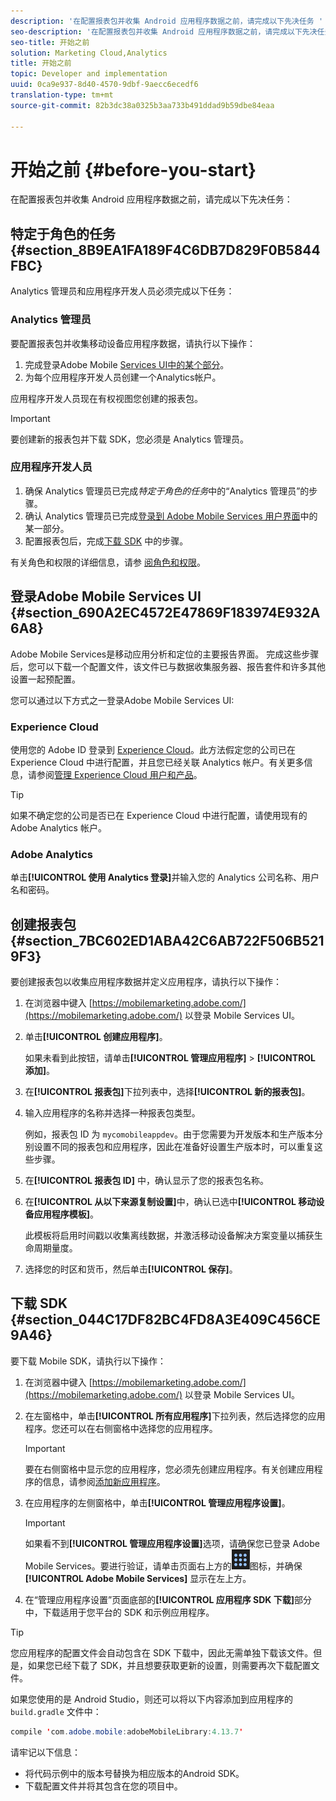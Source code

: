 ```yaml
---
description: '在配置报表包并收集 Android 应用程序数据之前，请完成以下先决任务 '
seo-description: '在配置报表包并收集 Android 应用程序数据之前，请完成以下先决任务 '
seo-title: 开始之前
solution: Marketing Cloud,Analytics
title: 开始之前
topic: Developer and implementation
uuid: 0ca9e937-8d40-4570-9dbf-9aecc6ecedf6
translation-type: tm+mt
source-git-commit: 82b3dc38a0325b3aa733b491ddad9b59dbe84eaa

---
```



# 开始之前 {#before-you-start}

在配置报表包并收集 Android 应用程序数据之前，请完成以下先决任务：

## 特定于角色的任务 {#section_8B9EA1FA189F4C6DB7D829F0B5844FBC}

Analytics 管理员和应用程序开发人员必须完成以下任务：

### Analytics 管理员

要配置报表包并收集移动设备应用程序数据，请执行以下操作：

1. 完成登录Adobe Mobile [Services UI中的某个部分](../getting-started/requirements.md#section_690A2EC4572E47869F183974E932A6A8)。
1. 为每个应用程序开发人员创建一个Analytics帐户。

应用程序开发人员现在有权视图您创建的报表包。

>[!IMPORTANT]
>
>要创建新的报表包并下载 SDK，您必须是 Analytics 管理员。

### 应用程序开发人员

1. 确保 Analytics 管理员已完成&#x200B;*特定于角色的任务*&#x200B;中的“Analytics 管理员”[](../getting-started/requirements.md#section_8B9EA1FA189F4C6DB7D829F0B5844FBC)的步骤。
1. 确认 Analytics 管理员已完成[登录到 Adobe Mobile Services 用户界面](../getting-started/requirements.md#section_690A2EC4572E47869F183974E932A6A8)中的某一部分。
1. 配置报表包后，完成[下载 SDK](../getting-started/requirements.md#section_044C17DF82BC4FD8A3E409C456CE9A46) 中的步骤。

有关角色和权限的详细信息，请参 [阅角色和权限](/help/using/gs/c-mob-roles-and-permissions.md)。

## 登录Adobe Mobile Services UI {#section_690A2EC4572E47869F183974E932A6A8}

Adobe Mobile Services是移动应用分析和定位的主要报告界面。 完成这些步骤后，您可以下载一个配置文件，该文件已与数据收集服务器、报告套件和许多其他设置一起预配置。

您可以通过以下方式之一登录Adobe Mobile Services UI:

### Experience Cloud

使用您的 Adobe ID 登录到 [Experience Cloud](https://experiencecloud.adobe.com)。此方法假定您的公司已在 Experience Cloud 中进行配置，并且您已经关联 Analytics 帐户。有关更多信息，请参阅[管理 Experience Cloud 用户和产品](https://docs.adobe.com/content/help/zh-Hans/core-services/interface/manage-users-and-products/admin-getting-started.html)。

>[!TIP]
>
>如果不确定您的公司是否已在 Experience Cloud 中进行配置，请使用现有的 Adobe Analytics 帐户。

### Adobe Analytics

单击&#x200B;**[!UICONTROL 使用 Analytics 登录]**&#x200B;并输入您的 Analytics 公司名称、用户名和密码。

## 创建报表包 {#section_7BC602ED1ABA42C6AB722F506B5219F3}

要创建报表包以收集应用程序数据并定义应用程序，请执行以下操作：

1. 在浏览器中键入 [https://mobilemarketing.adobe.com/](https://mobilemarketing.adobe.com/) 以登录 Mobile Services UI。
1. 单击&#x200B;**[!UICONTROL 创建应用程序]**。

   如果未看到此按钮，请单击&#x200B;**[!UICONTROL 管理应用程序]** > **[!UICONTROL 添加]**。

1. 在&#x200B;**[!UICONTROL 报表包]**&#x200B;下拉列表中，选择&#x200B;**[!UICONTROL 新的报表包]**。

1. 输入应用程序的名称并选择一种报表包类型。

   例如，报表包 ID 为 `mycomobileappdev`。由于您需要为开发版本和生产版本分别设置不同的报表包和应用程序，因此在准备好设置生产版本时，可以重复这些步骤。
1. 在&#x200B;**[!UICONTROL 报表包 ID]** 中，确认显示了您的报表包名称。
1. 在&#x200B;**[!UICONTROL 从以下来源复制设置]**&#x200B;中，确认已选中&#x200B;**[!UICONTROL 移动设备应用程序模板]**。

   此模板将启用时间戳以收集离线数据，并激活移动设备解决方案变量以捕获生命周期量度。

1. 选择您的时区和货币，然后单击&#x200B;**[!UICONTROL 保存]**。

## 下载 SDK {#section_044C17DF82BC4FD8A3E409C456CE9A46}

要下载 Mobile SDK，请执行以下操作：

1. 在浏览器中键入 [https://mobilemarketing.adobe.com/](https://mobilemarketing.adobe.com/) 以登录 Mobile Services UI。
1. 在左窗格中，单击&#x200B;**[!UICONTROL 所有应用程序]**&#x200B;下拉列表，然后选择您的应用程序。您还可以在右侧窗格中选择您的应用程序。

   >[!IMPORTANT]
   >
   >要在右侧窗格中显示您的应用程序，您必须先创建应用程序。有关创建应用程序的信息，请参阅[添加新应用程序](https://docs.adobe.com/content/help/zh-Hans/mobile-services/using/manage-apps-ug/t-new-app.html)。

1. 在应用程序的左侧窗格中，单击&#x200B;**[!UICONTROL 管理应用程序设置]**。

   >[!IMPORTANT]
   >
   >如果看不到&#x200B;**[!UICONTROL 管理应用程序设置]**&#x200B;选项，请确保您已登录 Adobe Mobile Services。要进行验证，请单击页面右上方的![解决方案切换器](assets/solution-switcher.png)图标，并确保 **[!UICONTROL Adobe Mobile Services]** 显示在左上方。

1. 在“管理应用程序设置”页面底部的&#x200B;**[!UICONTROL 应用程序 SDK 下载]**&#x200B;部分中，下载适用于您平台的 SDK 和示例应用程序。

>[!TIP]
>
>您应用程序的配置文件会自动包含在 SDK 下载中，因此无需单独下载该文件。但是，如果您已经下载了 SDK，并且想要获取更新的设置，则需要再次下载配置文件。

如果您使用的是 Android Studio，则还可以将以下内容添加到应用程序的 `build.gradle` 文件中：

```java
compile 'com.adobe.mobile:adobeMobileLibrary:4.13.7'
```

请牢记以下信息：

* 将代码示例中的版本号替换为相应版本的Android SDK。
* 下载配置文件并将其包含在您的项目中。